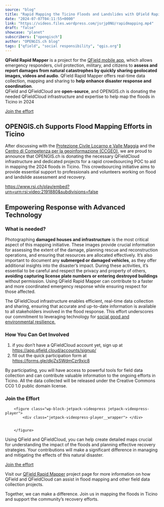 ```yaml
---
source: "blog"
title: "Rapid Mapping the Ticino Floods and Landslides with QField Rapid Mapper"
date: "2024-07-07T04:11:55+0000"
link: "https://videos.files.wordpress.com/jsrjp0NU/rapidmapping.mp4"
draft: "false"
showcase: "planet"
subscribers: ["opengisch"]
author: "OPENGIS.ch blog"
tags: ["qfield", "social responsibility", "qgis.org"]
---
```


<p><strong>QField Rapid Mapper</strong>&nbsp;is a project for the <a href="https://qfield.app" rel="noreferrer noopener" target="_blank">QField mobile app</a>, which allows emergency responders, civil protection, military, and citizens to <strong>assess and report damages from natural catastrophes by quickly sharing geolocated images, videos and audio</strong>. QField Rapid Mapper offers real-time data collection, mapping and sharing to <strong>help enhance disaster response and coordination</strong>.<br />QField&nbsp;and&nbsp;QFieldCloud&nbsp;are&nbsp;<strong>open-source</strong>, and OPENGIS.ch is donating the needed QFieldCloud infrastructure and expertise to help map the floods in Ticino in 2024</p>



<div class="wp-block-buttons has-custom-font-size has-large-font-size is-horizontal is-content-justification-center is-layout-flex wp-container-core-buttons-is-layout-1 wp-block-buttons-is-layout-flex">
<div class="wp-block-button has-custom-font-size has-medium-font-size"><a class="wp-block-button__link has-accent-background-color has-background wp-element-button" href="https://forms.gle/dkjZsSWdmCzr9xic8" rel="noreferrer noopener" target="_blank">Join the effort</a></div>
</div>



<p></p>



<h2 class="wp-block-heading">OPENGIS.ch Supports Flood Mapping Efforts in Ticino</h2>



<p>After discussing with the <a href="https://pcilocarno.ch/" rel="noreferrer noopener" target="_blank">Protezione Civile Locarno e Valle Maggia</a> and the <a href="https://www4.ti.ch/dt/sg/sai/ugeo/chi-siamo/presentazione/" rel="noreferrer noopener" target="_blank">Centro di Competenza per la geoinformazione (CCGEO)</a>, we are proud to announce that OPENGIS.ch is donating the necessary QFieldCloud infrastructure and dedicated projects for a rapid crowdsourcing POC to aid in mapping the 2024 floods in Ticino. This crowdsourcing initiative aims to provide essential support to professionals and volunteers working on flood and landslide assessment and recovery.</p>







<p><a href="https://www.rsi.ch/play/embed?urn=urn:rsi:video:2191880&amp;subdivisions=false">https://www.rsi.ch/play/embed?urn=urn:rsi:video:2191880&amp;subdivisions=false</a></p>



<h2 class="wp-block-heading">Empowering Response with Advanced Technology</h2>



<h3 class="wp-block-heading">What is needed?</h3>



<p>Photographing <strong>damaged houses and infrastructure</strong> is the most critical aspect of this mapping initiative. These images provide crucial information for assessing the extent of the damage, planning rescue and reconstruction operations, and ensuring that resources are allocated effectively. It&#8217;s also important to document any <strong>submerged or damaged vehicles</strong>, as they offer additional insights into the disaster&#8217;s impact. During these activities, it&#8217;s essential to be careful and respect the privacy and property of others, <strong>avoiding capturing license plate numbers or entering destroyed buildings</strong> without permission. Using QField Rapid Mapper can contribute to a faster and more coordinated emergency response while ensuring respect for those affected.</p>



<p>The QFieldCloud infrastructure enables efficient, real-time data collection and sharing, ensuring that accurate and up-to-date information is available to all stakeholders involved in the flood response. This effort underscores our commitment to leveraging technology for <a href="https://qfield.org/sdgs">social good and environmental resilience.</a></p>



<h3 class="wp-block-heading">How You Can Get Involved</h3>



<ol class="wp-block-list">
<li>if you don&#8217;t have a QFieldCloud account yet, sign up at <a href="https://app.qfield.cloud/accounts/signup/">https://app.qfield.cloud/accounts/signup/</a> </li>



<li>fill out the quick participation form at <a href="https://forms.gle/dkjZsSWdmCzr9xic8">https://forms.gle/dkjZsSWdmCzr9xic8</a></li>
</ol>



<p>By participating, you will have access to powerful tools for field data collection and can contribute valuable information to the ongoing efforts in Ticino. All the data collected will be released under the Creative Commons CC0 1.0 public domain license.</p>



<h3 class="wp-block-heading">Join the Effort</h3>



		<figure class="wp-block-jetpack-videopress jetpack-videopress-player">
			<div class="jetpack-videopress-player__wrapper"> </div>
			
			
		</figure>
		


<p>Using QField and QFieldCloud, you can help create detailed maps crucial for understanding the impact of the floods and planning effective recovery strategies. Your contributions will make a significant difference in managing and mitigating the effects of this natural disaster.</p>



<div class="wp-block-buttons has-custom-font-size has-large-font-size is-horizontal is-content-justification-center is-layout-flex wp-container-core-buttons-is-layout-2 wp-block-buttons-is-layout-flex">
<div class="wp-block-button has-custom-font-size has-medium-font-size"><a class="wp-block-button__link has-accent-background-color has-background wp-element-button" href="https://forms.gle/dkjZsSWdmCzr9xic8">Join the effort</a></div>
</div>



<p>Visit our <a href="https://www.opengis.ch/qfield-rapidmapper/">QField Rapid Mapper</a> project page for more information on how QField and QFieldCloud can assist in flood mapping and other field data collection projects.</p>



<p>Together, we can make a difference. Join us in mapping the floods in Ticino and support the community&#8217;s recovery efforts.</p>
